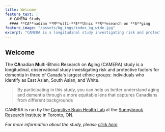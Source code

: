 ```yaml
---
title: Welcome
feature_text: |
  # CAMERA Study
  #### **CA**nadian **M**ulti-**E**thnic **R**esearch on **A**ging 
feature_image: "/assets/bg_imgs/index_bg_wide.jpg"
excerpt: "CAMERA is a longitudinal study investigating risk and protective factors for dementia in three of Canada's largest ethnic groups: individuals who identify as East Asian, South Asian, and White."
---
```

## Welcome
The <b>CA</b>nadian <B>M</b>ulti-<b>E</b>thnic <b>R</b>esearch on <b>A</b>ging (CAMERA) study is a longitudinal, observational 
study investigating risk and protective factors for dementia in three of Canada's largest ethnic groups: individuals who 
identify as East Asian, South Asian, and White.<br/>

> By participating in this study, you can help us better understand aging and dementia through a more equitable lens that captures Canadians from different backgrounds

CAMERA is run by the [Cognitive Brain Health Lab](https://cbhlab.github.io) at the [Sunnybrook Research Institute](https://sunnybrook.ca/research/) 
in Toronto, ON.<br/>

<em>For more information about the study, please [click here](/about.md)</em>
